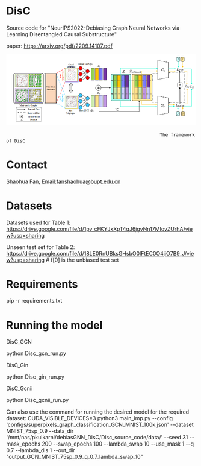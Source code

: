 # DisC
Source code for "NeurIPS2022-Debiasing Graph Neural Networks via Learning Disentangled Causal Substructure"

paper: https://arxiv.org/pdf/2209.14107.pdf

![image](https://github.com/googlebaba/DisC/blob/main/framework.png)

                                                             The framework of DisC
# Contact
Shaohua Fan, Email:fanshaohua@bupt.edu.cn

# Datasets 
Datasets used for Table 1: https://drive.google.com/file/d/1pv_cFKYJxXpT4qJ6jgvNn17MIovZUrhA/view?usp=sharing

Unseen test set for Table 2: https://drive.google.com/file/d/18LE0RnUBksGHsbO0lFtEC0O4jiO7B9_J/view?usp=sharing  # f[0] is the unbiased test set

# Requirements
pip -r requirements.txt

# Running the model
DisC_GCN 

python Disc_gcn_run.py

DisC_Gin

python Disc_gin_run.py

DisC_Gcnii

python Disc_gcnii_run.py

Can also use the command for running the desired model for the required dataset:
CUDA_VISIBLE_DEVICES=3 python3 main_imp.py --config 'configs/superpixels_graph_classification_GCN_MNIST_100k.json' --dataset MNIST_75sp_0.9 --data_dir '/mnt/nas/pkulkarni/debiasGNN_DisC/Disc_source_code/data/' --seed 31 --mask_epochs 200 --swap_epochs 100 --lambda_swap 10 --use_mask 1 --q 0.7 --lambda_dis 1 --out_dir "output_GCN_MNIST_75sp_0.9_q_0.7_lambda_swap_10" 